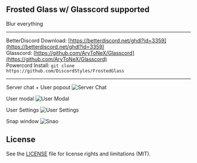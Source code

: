 ## Frosted Glass w/ Glasscord supported
Blur everything
- - -
BetterDiscord Download: [https://betterdiscord.net/ghdl?id=3359](https://betterdiscord.net/ghdl?id=3359)  
Glasscord: [https://github.com/AryToNeX/Glasscord](https://github.com/AryToNeX/Glasscord)              
Powercord Install: `git clone https://github.com/DiscordStyles/FrostedGlass`
- - -

Server chat + User popout
![Server Chat](https://i.imgur.com/Nk3xjeN.png)

User modal
![User Modal](https://i.imgur.com/ARXYKTm.png)

User Settings
![User Settings](https://i.imgur.com/vU9oJ8R.png)

Snap window
![Snao](https://i.imgur.com/kmeZn39.png)

## License

See the [LICENSE](https://github.com/DiscordStyles/FrostedGlass/blob/master/LICENSE.md) file for license rights and limitations (MIT).
